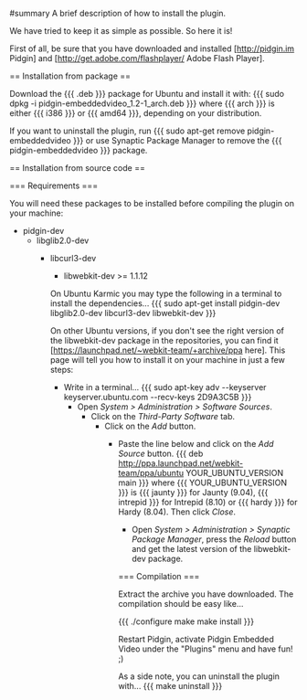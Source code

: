 #summary A brief description of how to install the plugin.

We have tried to keep it as simple as possible. So here it is!

First of all, be sure that you have downloaded and installed [http://pidgin.im Pidgin] and [http://get.adobe.com/flashplayer/ Adobe Flash Player].

== Installation from package ==

Download the {{{ .deb }}} package for Ubuntu and install it with:
{{{
sudo dpkg -i pidgin-embeddedvideo_1.2-1_arch.deb
}}}
where {{{ arch }}} is either {{{ i386 }}} or {{{ amd64 }}}, depending on your distribution.

If you want to uninstall the plugin, run
{{{
sudo apt-get remove pidgin-embeddedvideo
}}}
or use Synaptic Package Manager to remove the {{{ pidgin-embeddedvideo }}} package.

== Installation from source code ==

=== Requirements ===

You will need these packages to be installed before compiling the plugin on your machine:

  * pidgin-dev
    * libglib2.0-dev
      * libcurl3-dev
        * libwebkit-dev >= 1.1.12

        On Ubuntu Karmic you may type the following in a terminal to install the dependencies...
        {{{
        sudo apt-get install pidgin-dev libglib2.0-dev libcurl3-dev libwebkit-dev
        }}}

        On other Ubuntu versions, if you don't see the right version of the libwebkit-dev package in the repositories, you can find it [https://launchpad.net/~webkit-team/+archive/ppa here]. This page will tell you how to install it on your machine in just a few steps:

          * Write in a terminal...
          {{{
          sudo apt-key adv --keyserver keyserver.ubuntu.com --recv-keys 2D9A3C5B
          }}}
            * Open _System > Administration > Software Sources_.
              * Click on the _Third-Party Software_ tab.
                * Click on the _Add_ button.
                  * Paste the line below and click on the _Add Source_ button.
                  {{{
                  deb http://ppa.launchpad.net/webkit-team/ppa/ubuntu YOUR_UBUNTU_VERSION main
                  }}}
                  where {{{ YOUR_UBUNTU_VERSION }}} is {{{ jaunty }}} for Jaunty (9.04), {{{ intrepid }}} for Intrepid (8.10) or {{{ hardy }}} for Hardy (8.04). Then click _Close_.
                    * Open _System > Administration > Synaptic Package Manager_, press the _Reload_ button and get the latest version of the libwebkit-dev package.

                    === Compilation ===

                    Extract the archive you have downloaded. The compilation should be easy like...

                    {{{
                    ./configure
                    make
                    make install
                    }}}

                    Restart Pidgin, activate Pidgin Embedded Video under the "Plugins" menu and have fun! ;)

                    As a side note, you can uninstall the plugin with...
                    {{{
                    make uninstall
                    }}}

